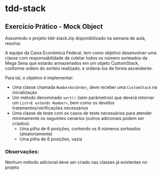 # tdd-stack

## Exercício Prático - Mock Object

Assumindo o projeto tdd-stack.zip disponibilizado na semana de aula, resolva:

A equipe da Caixa Econômica Federal, tem como objetivo desenvolver uma classe com responsabilidade de coletar todos os número sorteados da Mega Sena que estarão armazenados em um objeto CustomStack, conforme ordem do sorteio realizado, e ordená-los de forma ascendente.

Para tal, o objetivo é implementar:

- Uma classe chamada `NumberAscOrder`, deve receber uma `CustomStack` na inicialização
- Um método denominado `sort()` (sem parâmetros) que deverá retornar um `List<E extends Number>`, bem como os devidos tratamentos/verificações necessários
- Uma classe de teste com os casos de teste necessários para atender minimamente os seguintes cenários (outros adicionais podem ser criados):
    - Uma pilha de 6 posições, contendo os 6 números sorteados (aleatoriamente)
    - Uma pilha de 6 posições, vazia

### Observações:

Nenhum método adicional deve ser criado nas classes já existentes no projeto